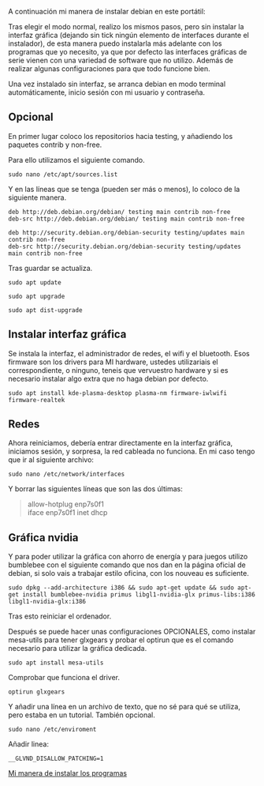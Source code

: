  
A continuación mi manera de instalar debian en este portátil:

Tras elegir el modo normal, realizo los mismos pasos, pero sin instalar la interfaz gráfica (dejando sin tick ningún elemento de interfaces durante el instalador), de esta manera puedo instalarla más adelante con los programas que yo necesito, ya que por defecto las interfaces gráficas de serie vienen con una variedad de software que no utilizo. Además de realizar algunas configuraciones para que todo funcione bien.

Una vez instalado sin interfaz, se arranca debian en modo terminal automáticamente, inicio sesión con mi usuario y contraseña. 

## Opcional

En primer lugar coloco los repositorios hacia testing, y añadiendo los paquetes contrib y non-free.

Para ello utilizamos el siguiente comando.

`sudo nano /etc/apt/sources.list`

Y en las líneas que se tenga (pueden ser más o menos), lo coloco de la siguiente manera.

```
deb http://deb.debian.org/debian/ testing main contrib non-free
deb-src http://deb.debian.org/debian/ testing main contrib non-free

deb http://security.debian.org/debian-security testing/updates main contrib non-free
deb-src http://security.debian.org/debian-security testing/updates main contrib non-free
```

Tras guardar se actualiza.

`sudo apt update`

`sudo apt upgrade`

`sudo apt dist-upgrade`

## Instalar interfaz gráfica

Se instala la interfaz, el administrador de redes, el wifi y el bluetooth. Esos firmware son los drivers para MI hardware, ustedes utilizariais el correspondiente, o ninguno, teneis que vervuestro hardware y si es necesario instalar algo extra que no haga debian por defecto.

`sudo apt install kde-plasma-desktop plasma-nm firmware-iwlwifi firmware-realtek`

## Redes

Ahora reiniciamos, debería entrar directamente en la interfaz gráfica, iniciamos sesión, y sorpresa, la red cableada no funciona. En mi caso tengo que ir al siguiente archivo:

`sudo nano /etc/network/interfaces`

Y borrar las siguientes líneas que son las dos últimas:

>allow-hotplug enp7s0f1  
iface enp7s0f1 inet dhcp

## Gráfica nvidia

Y para poder utilizar la gráfica con ahorro de energía y para juegos utilizo bumblebee con el siguiente comando que nos dan en la página oficial de debian, si solo vais a trabajar estilo oficina, con los nouveau es suficiente.

`sudo dpkg --add-architecture i386 && sudo apt-get update && sudo apt-get install bumblebee-nvidia primus libgl1-nvidia-glx primus-libs:i386 libgl1-nvidia-glx:i386`

Tras esto reiniciar el ordenador.

Después se puede hacer unas configuraciones OPCIONALES, como instalar mesa-utils para tener glxgears y probar el optirun que es el comando necesario para utilizar la gráfica dedicada.

`sudo apt install mesa-utils`

Comprobar que funciona el driver.

`optirun glxgears`

Y añadir una línea en un archivo de texto, que no sé para qué se utiliza, pero estaba en un tutorial. También opcional.

`sudo nano /etc/enviroment`

Añadir linea:

`__GLVND_DISALLOW_PATCHING=1`

[Mi manera de instalar los programas](InstalarProgramas.md)

